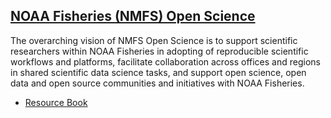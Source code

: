 ## [NOAA Fisheries (NMFS) Open Science](https://nmfs-opensci.github.io/)

The overarching vision of NMFS Open Science is to support scientific researchers within NOAA Fisheries in adopting of reproducible scientific workflows and platforms, facilitate collaboration across offices and regions in shared scientific data science tasks, and support open science, open data and open source communities and initiatives with NOAA Fisheries.

- [Resource Book](https://nmfs-opensci.github.io/ResourceBook/)
